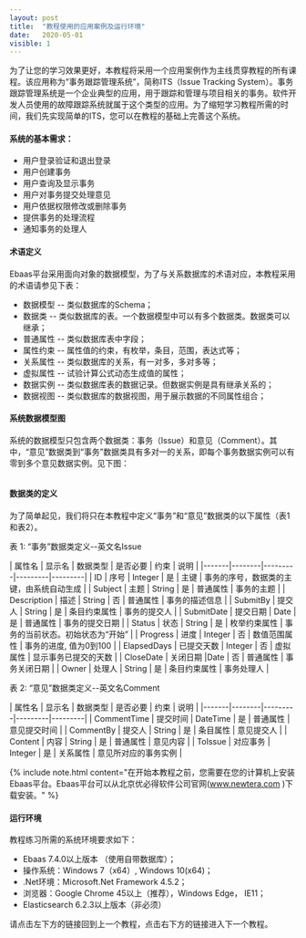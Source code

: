 ```yaml
---
layout: post
title:  "教程使用的应用案例及运行环境"
date:   2020-05-01
visible: 1
---
```


为了让您的学习效果更好，本教程将采用一个应用案例作为主线贯穿教程的所有课程。该应用称为“事务跟踪管理系统”，简称ITS（Issue Tracking System）。事务跟踪管理系统是一个企业典型的应用，用于跟踪和管理与项目相关的事务。软件开发人员使用的故障跟踪系统就属于这个类型的应用。为了缩短学习教程所需的时间，我们先实现简单的ITS，您可以在教程的基础上完善这个系统。

#### 系统的基本需求：

* 用户登录验证和退出登录
* 用户创建事务
* 用户查询及显示事务
* 用户对事务提交处理意见
* 用户依据权限修改或删除事务
* 提供事务的处理流程
* 通知事务的处理人

#### 术语定义

Ebaas平台采用面向对象的数据模型，为了与关系数据库的术语对应，本教程采用的术语请参见下表：

* 数据模型 -- 类似数据库的Schema；
* 数据类 -- 类似数据库的表。一个数据模型中可以有多个数据类。数据类可以继承；
* 普通属性 -- 类似数据库表中字段；
* 属性约束 -- 属性值的约束，有枚举，条目，范围，表达式等；
* 关系属性 -- 类似数据库的关系，有一对多，多对多等；
* 虚拟属性 -- 试验计算公式动态生成值的属性；
* 数据实例 -- 类似数据库表的数据记录。但数据实例是具有继承关系的；
* 数据视图 -- 类似数据库的数据视图，用于展示数据的不同属性组合；

#### 系统数据模型图

系统的数据模型只包含两个数据类：事务（Issue）和意见（Comment）。其中，“意见”数据类到“事务”数据类具有多对一的关系，即每个事务数据实例可以有零到多个意见数据实例。见下图：

 <img src="{{'/assets/img/Tutorial-1.1--DB-diagram.png' | prepend: site.baseurl }}" alt="">

#### 数据类的定义

为了简单起见，我们将只在本教程中定义“事务”和“意见”数据类的以下属性（表1和表2）。

表 1: “事务”数据类定义--英文名Issue

| 属性名 | 显示名 | 数据类型 | 是否必要 | 约束 | 说明 |
|-------|--------|---------|---------|---------|
| ID | 序号 | Integer | 是 | 主键 | 事务的序号，数据类的主键，由系统自动生成 |
| Subject | 主题 | String | 是 | 普通属性 | 事务的主题 |
| Description | 描述 | String | 否 | 普通属性 | 事务的描述信息 |
| SubmitBy | 提交人 | String | 是 | 条目约束属性 | 事务的提交人 |
| SubmitDate | 提交日期 | Date | 是 | 普通属性 | 事务的提交日期 |
| Status | 状态 | String | 是 | 枚举约束属性 | 事务的当前状态。初始状态为“开始” |
| Progress | 进度 | Integer | 否 | 数值范围属性 | 事务的进度, 值为0到100 |
| ElapsedDays | 已提交天数 | Integer | 否 | 虚拟属性 | 显示事务已提交的天数 |
| CloseDate | 关闭日期 |Date | 否 | 普通属性 | 事务关闭日期 |
| Owner | 处理人 | String | 是 | 条目约束属性 | 事务处理人 |


表 2: “意见”数据类定义--英文名Comment

| 属性名 | 显示名 | 数据类型 | 是否必要 | 约束 | 说明 |
|-------|--------|---------|---------|---------|
| CommentTime | 提交时间 | DateTime | 是 | 普通属性 | 意见提交时间 |
| CommentBy | 提交人 | String | 是 | 条目属性 | 意见提交人 |
| Content | 内容 | String | 是 | 普通属性 | 意见内容 |
| ToIssue | 对应事务 | Integer | 是 | 关系属性 | 意见所对应的事务实例 |


{% include note.html content="在开始本教程之前，您需要在您的计算机上安装Ebaas平台。Ebaas平台可以从北京优必得软件公司官网(<a class='post-link' href='http://www.newtera.com'>www.newtera.com</a> )下载安装。" %}

#### 运行环境

教程练习所需的系统环境要求如下：

*	Ebaas 7.4.0以上版本 （使用自带数据库）；
*	操作系统：Windows 7（x64）, Windows 10(x64)；
*	.Net环境：Microsoft.Net Framework 4.5.2；
*	浏览器：Google Chrome 45以上（推荐），Windows Edge， IE11；
* Elasticsearch 6.2.3以上版本（非必须）

请点击左下方的链接回到上一个教程，点击右下方的链接进入下一个教程。
